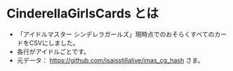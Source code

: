 CinderellaGirlsCards とは
===========================
* 「アイドルマスター シンデレラガールズ」<time datetime="2014-12-24">現時点</time>でのおそらくすべてのカードをCSVにしました。
* 各行がアイドルごとです。
* 元データ： https://github.com/isaisstillalive/imas_cg_hash さま。

